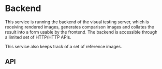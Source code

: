 # Backend
This service is running the backend of the visual testing server, which is receiving rendered images, generates comparison images and collates the result into a form usable by the frontend. The backend is accessible through a limited set of HTTP/HTTP APIs.

This service also keeps track of a set of reference images.

## API
